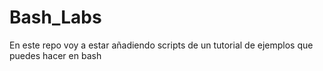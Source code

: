 # Bash_Labs

En este repo voy a estar añadiendo scripts de un tutorial de ejemplos que puedes hacer en bash
